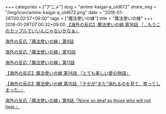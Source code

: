 +++
categories = ["アニメ"]
slug = "anime-kaigai-a_old672"
share_img = "/img/icon/anime-kaigai-a_old672.png"
date = "2018-01-28T00:02:57+09:00"
tags = ["魔法使いの嫁"]
title = "魔法使いの嫁"
+++
<span class="update-time">2018-01-28T07:00:32+09:00</span> <a href="https://dsara.blog.fc2.com/blog-entry-2992.html" rel="nofollow" target="_blank" title="【海外の反応】魔法使いの嫁 第16話 『...もうこのカップルでいいんじゃないかなぁ』">【海外の反応】魔法使いの嫁 第16話 『...もうこのカップルでいいんじゃないかなぁ』</a>



<a href="http://honyakutyuihou.hatenablog.com/entry/2017/12/03/200748" rel="nofollow" target="_blank" title="海外の反応「魔法使いの嫁」第9話">海外の反応「魔法使いの嫁」第9話</a>

<a href="http://honyakutyuihou.hatenablog.com/entry/2017/12/10/110330" rel="nofollow" target="_blank" title="海外の反応「魔法使いの嫁」第10話">海外の反応「魔法使いの嫁」第10話</a>

<a href="http://honyakutyuihou.hatenablog.com/entry/2017/12/17/211247" rel="nofollow" target="_blank" title="海外の反応「魔法使いの嫁」第11話">海外の反応「魔法使いの嫁」第11話</a>

<a href="https://dsara.blog.fc2.com/blog-entry-2939.html" rel="nofollow" target="_blank" title="【海外の反応】魔法使いの嫁 第14話 『とても美しい愛の物語』">【海外の反応】魔法使いの嫁 第14話 『とても美しい愛の物語』</a>

<a href="https://dsara.blog.fc2.com/blog-entry-2966.html" rel="nofollow" target="_blank" title="【海外の反応】魔法使いの嫁 第15話 『チセが“また”溺れるのを見て、笑ってしまった。』">【海外の反応】魔法使いの嫁 第15話 『チセが“また”溺れるのを見て、笑ってしまった。』</a>

<a href="https://www.anihon.com/entry/2017/12/03/144757" rel="nofollow" target="_blank" title="海外の反応「魔法使いの嫁」第9話「None so deaf as those who will not hear.」">海外の反応「魔法使いの嫁」第9話「None so deaf as those who will not hear.」</a>
